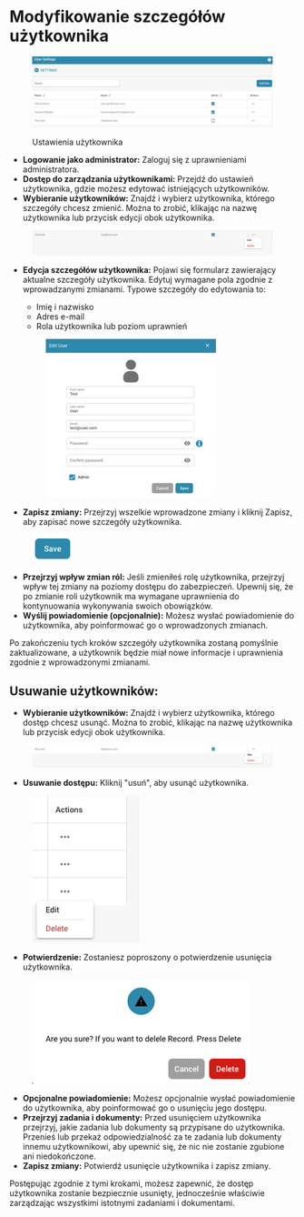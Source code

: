 # Modyfikowanie szczegółów użytkownika

<figure><img src="../../../../../.gitbook/assets/image (66).png" alt=""><figcaption><p>Ustawienia użytkownika</p></figcaption></figure>

* **Logowanie jako administrator:** Zaloguj się z uprawnieniami administratora.
* **Dostęp do zarządzania użytkownikami:** Przejdź do ustawień użytkownika, gdzie możesz edytować istniejących użytkowników.
* **Wybieranie użytkowników:** Znajdź i wybierz użytkownika, którego szczegóły chcesz zmienić. Można to zrobić, klikając na nazwę użytkownika lub przycisk edycji obok użytkownika.

<figure><img src="../../../../../.gitbook/assets/image (67).png" alt=""><figcaption></figcaption></figure>

*   **Edycja szczegółów użytkownika:** Pojawi się formularz zawierający aktualne szczegóły użytkownika. Edytuj wymagane pola zgodnie z wprowadzanymi zmianami. Typowe szczegóły do edytowania to:

    * Imię i nazwisko
    * Adres e-mail
    * Rola użytkownika lub poziom uprawnień



    <figure><img src="../../../../../.gitbook/assets/image (68).png" alt="" width="300"><figcaption></figcaption></figure>
* **Zapisz zmiany:** Przejrzyj wszelkie wprowadzone zmiany i kliknij Zapisz, aby zapisać nowe szczegóły użytkownika.

<figure><img src="../../../../../.gitbook/assets/image (69).png" alt=""><figcaption></figcaption></figure>

* **Przejrzyj wpływ zmian ról:** Jeśli zmieniłeś rolę użytkownika, przejrzyj wpływ tej zmiany na poziomy dostępu do zabezpieczeń. Upewnij się, że po zmianie roli użytkownik ma wymagane uprawnienia do kontynuowania wykonywania swoich obowiązków.
* **Wyślij powiadomienie (opcjonalnie):** Możesz wysłać powiadomienie do użytkownika, aby poinformować go o wprowadzonych zmianach.

Po zakończeniu tych kroków szczegóły użytkownika zostaną pomyślnie zaktualizowane, a użytkownik będzie miał nowe informacje i uprawnienia zgodnie z wprowadzonymi zmianami.



## Usuwanie użytkowników:

* **Wybieranie użytkowników:** Znajdź i wybierz użytkownika, którego dostęp chcesz usunąć. Można to zrobić, klikając na nazwę użytkownika lub przycisk edycji obok użytkownika.

<figure><img src="../../../../../.gitbook/assets/image (70).png" alt=""><figcaption></figcaption></figure>

* **Usuwanie dostępu:** Kliknij "usuń", aby usunąć użytkownika.

<figure><img src="../../../../../.gitbook/assets/image (71).png" alt=""><figcaption></figcaption></figure>

* **Potwierdzenie:** Zostaniesz poproszony o potwierdzenie usunięcia użytkownika.

<figure><img src="../../../../../.gitbook/assets/Bildschirmfoto 2024-05-17 um 09.10.10.png" alt=""><figcaption></figcaption></figure>

* **Opcjonalne powiadomienie:** Możesz opcjonalnie wysłać powiadomienie do użytkownika, aby poinformować go o usunięciu jego dostępu.
* **Przejrzyj zadania i dokumenty:** Przed usunięciem użytkownika przejrzyj, jakie zadania lub dokumenty są przypisane do użytkownika. Przenieś lub przekaż odpowiedzialność za te zadania lub dokumenty innemu użytkownikowi, aby upewnić się, że nic nie zostanie zgubione ani niedokończone.
* **Zapisz zmiany:** Potwierdź usunięcie użytkownika i zapisz zmiany.

Postępując zgodnie z tymi krokami, możesz zapewnić, że dostęp użytkownika zostanie bezpiecznie usunięty, jednocześnie właściwie zarządzając wszystkimi istotnymi zadaniami i dokumentami.